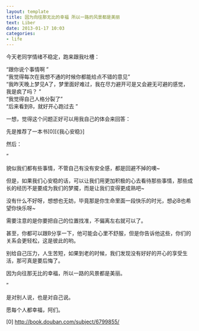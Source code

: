 ```yaml
---
layout: template
title: 因为向往那无比的幸福 所以一路的风景都是美丽
text: Liber
date: 2013-01-17 10:03
categories:
- life
---
```

今天老同学情绪不稳定，跑来跟我吐槽：

“跟你说个事情啊 ”  
“我觉得每次在我想不通的时候你都能给点不错的意见”  
“我昨天晚上梦见A了，梦里面好难过，我在尽力避开可是又会避无可避的感觉，我是疯了吗？ ”  
“我觉得自己人格分裂了”  
“后来看到B，就好开心跑过去 ”  

一想，觉得这个问题正好可以用我自己的体会来回答：

先是推荐了一本书[0][《我心安稳》]

然后：

“

貌似我们都有些事情，不管自己有没有安全感，都是回避不掉的噢~

但是，如果我们心安稳的话，可以让我们用更加积极的心去看待那些事情，那些成长的经历不是要成为我们的梦魇，而是让我们变得更成熟吧~

没有什么不好呀，想想也无妨，毕竟那是你生命里面一段快乐的时光，想必B也希望你快乐呀~

需要注意的是你要把自己的位置找准，不偏离左右就可以了。

甚至，你都可以跟B分享一下，他可能会心里不舒服，但是你告诉他这些，你们的关系会更轻松，这是彼此的哟。

别给自己压力，人生苦短，如果到老的时候，我们发现没有好好的开心的享受生活，那可真是要后悔了。

因为向往那无比的幸福，所以一路的风景都是美丽。

”

是对别人说，也是对自己说。

愿每个人都幸福，阿们。

[0] http://book.douban.com/subject/6799855/